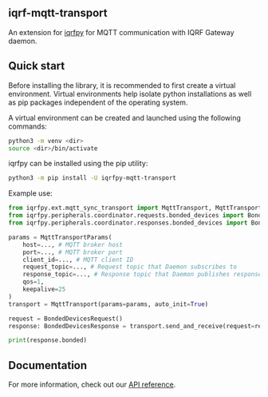 ## iqrf-mqtt-transport

An extension for [iqrfpy](https://gitlab.iqrf.org/open-source/iqrf-sdk/iqrfpy/iqrfpy/) for MQTT communication with IQRF Gateway daemon.

## Quick start

Before installing the library, it is recommended to first create a virtual environment.
Virtual environments help isolate python installations as well as pip packages independent of the operating system.

A virtual environment can be created and launched using the following commands:

```bash
python3 -m venv <dir>
source <dir>/bin/activate
```

iqrfpy can be installed using the pip utility:

```bash
python3 -m pip install -U iqrfpy-mqtt-transport
```

Example use:
```python
from iqrfpy.ext.mqtt_sync_transport import MqttTransport, MqttTransportParams
from iqrfpy.peripherals.coordinator.requests.bonded_devices import BondedDevicesRequest
from iqrfpy.peripherals.coordinator.responses.bonded_devices import BondedDevicesResponse

params = MqttTransportParams(
    host=..., # MQTT broker host
    port=..., # MQTT broker port
    client_id=..., # MQTT client ID
    request_topic=..., # Request topic that Daemon subscribes to
    response_topic=..., # Response topic that Daemon publishes responses to
    qos=1,
    keepalive=25
)
transport = MqttTransport(params=params, auto_init=True)

request = BondedDevicesRequest()
response: BondedDevicesResponse = transport.send_and_receive(request=request, timeout=10)

print(response.bonded)
```

## Documentation

For more information, check out our [API reference](https://apidocs.iqrf.org/iqrfpy/latest/iqrfpy.html).
